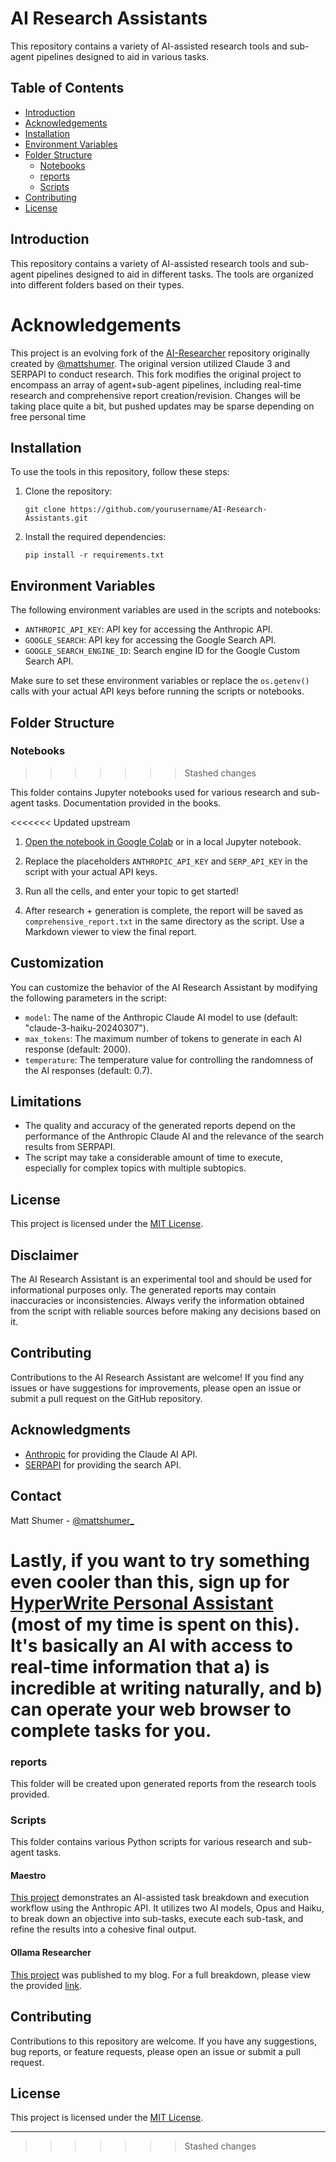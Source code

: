 # AI Research Assistants

This repository contains a variety of AI-assisted research tools and sub-agent pipelines designed to aid in various tasks.

## Table of Contents

- [Introduction](#introduction)
- [Acknowledgements](#acknowledgements)
- [Installation](#installation)
- [Environment Variables](#environment-variables)
- [Folder Structure](#folder-structure)
  - [Notebooks](#notebooks)
  - [reports](#reports)
  - [Scripts](#scripts)
- [Contributing](#contributing)
- [License](#license)

## Introduction

This repository contains a variety of AI-assisted research tools and sub-agent pipelines designed to aid in different tasks. The tools are organized into different folders based on their types.

# Acknowledgements

This project is an evolving fork of the [AI-Researcher](https://github.com/mshumer/ai-researcher) repository originally created by [@mattshumer](https://github.com/mshumer). The original version utilized Claude 3 and SERPAPI to conduct research. This fork modifies the original project to encompass an array of agent+sub-agent pipelines, including real-time research and comprehensive report creation/revision.
Changes will be taking place quite a bit, but pushed updates may be sparse depending on free personal time

## Installation

To use the tools in this repository, follow these steps:

1. Clone the repository:

   ```
   git clone https://github.com/yourusername/AI-Research-Assistants.git
   ```

2. Install the required dependencies:
   ```
   pip install -r requirements.txt
   ```

## Environment Variables

The following environment variables are used in the scripts and notebooks:

- `ANTHROPIC_API_KEY`: API key for accessing the Anthropic API.
- `GOOGLE_SEARCH`: API key for accessing the Google Search API.
- `GOOGLE_SEARCH_ENGINE_ID`: Search engine ID for the Google Custom Search API.

Make sure to set these environment variables or replace the `os.getenv()` calls with your actual API keys before running the scripts or notebooks.

## Folder Structure

### Notebooks
>>>>>>> Stashed changes

This folder contains Jupyter notebooks used for various research and sub-agent tasks.
Documentation provided in the books.

<<<<<<< Updated upstream
1. [Open the notebook in Google Colab](https://colab.research.google.com/drive/1fn2Xisstp0d30_bAaLPA1y-0_svojLF3?usp=sharing) or in a local Jupyter notebook.

2. Replace the placeholders `ANTHROPIC_API_KEY` and `SERP_API_KEY` in the script with your actual API keys.

3. Run all the cells, and enter your topic to get started!

4. After research + generation is complete, the report will be saved as `comprehensive_report.txt` in the same directory as the script. Use a Markdown viewer to view the final report.

## Customization

You can customize the behavior of the AI Research Assistant by modifying the following parameters in the script:

- `model`: The name of the Anthropic Claude AI model to use (default: "claude-3-haiku-20240307").
- `max_tokens`: The maximum number of tokens to generate in each AI response (default: 2000).
- `temperature`: The temperature value for controlling the randomness of the AI responses (default: 0.7).

## Limitations

- The quality and accuracy of the generated reports depend on the performance of the Anthropic Claude AI and the relevance of the search results from SERPAPI.
- The script may take a considerable amount of time to execute, especially for complex topics with multiple subtopics.

## License

This project is licensed under the [MIT License](LICENSE).

## Disclaimer

The AI Research Assistant is an experimental tool and should be used for informational purposes only. The generated reports may contain inaccuracies or inconsistencies. Always verify the information obtained from the script with reliable sources before making any decisions based on it.

## Contributing

Contributions to the AI Research Assistant are welcome! If you find any issues or have suggestions for improvements, please open an issue or submit a pull request on the GitHub repository.

## Acknowledgments

- [Anthropic](https://www.anthropic.com/) for providing the Claude AI API.
- [SERPAPI](https://serpapi.com/) for providing the search API.

## Contact

Matt Shumer - [@mattshumer_](https://twitter.com/mattshumer_)

Lastly, if you want to try something even cooler than this, sign up for [HyperWrite Personal Assistant](https://app.hyperwriteai.com/personalassistant) (most of my time is spent on this). It's basically an AI with access to real-time information that a) is incredible at writing naturally, and b) can operate your web browser to complete tasks for you.
=======
<!-- Add brief descriptions of the notebooks here -->

### reports

This folder will be created upon generated reports from the research tools provided.

### Scripts

This folder contains various Python scripts for various research and sub-agent tasks.

#### Maestro

[This project](https://github.com/Doriandarko/maestro) demonstrates an AI-assisted task breakdown and execution workflow using the Anthropic API. It utilizes two AI models, Opus and Haiku, to break down an objective into sub-tasks, execute each sub-task, and refine the results into a cohesive final output.

#### Ollama Researcher

[This project](https://www.binx.page/blog/research-assistant) was published to my blog. For a full breakdown, please view the provided [link](https://www.binx.page/blog/research-assistant).

## Contributing

Contributions to this repository are welcome. If you have any suggestions, bug reports, or feature requests, please open an issue or submit a pull request.

## License

This project is licensed under the [MIT License](https://www.mit.edu/~amini/LICENSE.md).

---
>>>>>>> Stashed changes
